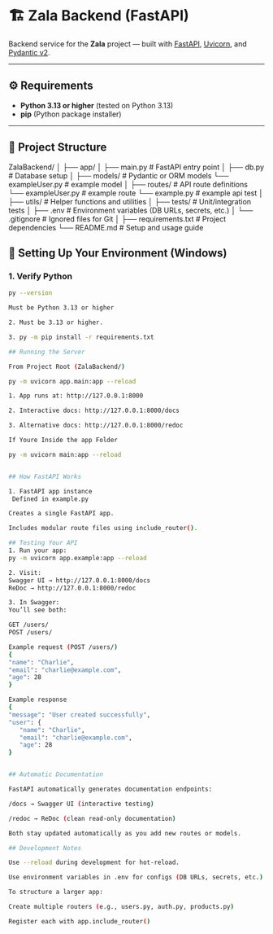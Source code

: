 # 🏗️ Zala Backend (FastAPI)

Backend service for the **Zala** project — built with [FastAPI](https://fastapi.tiangolo.com/), [Uvicorn](https://www.uvicorn.org/), and [Pydantic v2](https://docs.pydantic.dev/).

---

## ⚙️ Requirements

- **Python 3.13 or higher** (tested on Python 3.13)
- **pip** (Python package installer)

---

## 📁 Project Structure

ZalaBackend/
│
├── app/
│ ├── main.py    # FastAPI entry point
│ ├── db.py      # Database setup
│ ├── models/    # Pydantic or ORM models
         └── exampleUser.py  # example model
│ ├── routes/    # API route definitions
         └── exampleUser.py  # example route
  └── example.py # example api test
│ ├── utils/     # Helper functions and utilities
│ ├── tests/     # Unit/integration tests
│ ├── .env       # Environment variables (DB URLs, secrets, etc.)
│ └── .gitignore # Ignored files for Git
│
├── requirements.txt # Project dependencies
└── README.md # Setup and usage guide

## 🧩 Setting Up Your Environment (Windows)

### 1. **Verify Python**
   ```bash
py --version

Must be Python 3.13 or higher

2. Must be 3.13 or higher.

3. py -m pip install -r requirements.txt

## Running the Server

From Project Root (ZalaBackend/)

py -m uvicorn app.main:app --reload

1. App runs at: http://127.0.0.1:8000

2. Interactive docs: http://127.0.0.1:8000/docs

3. Alternative docs: http://127.0.0.1:8000/redoc

If Youre Inside the app Folder

py -m uvicorn main:app --reload


## How FastAPI Works

1. FastAPI app instance
    Defined in example.py

Creates a single FastAPI app.

Includes modular route files using include_router().

## Testing Your API
1. Run your app:
   py -m uvicorn app.example:app --reload

2. Visit:
   Swagger UI → http://127.0.0.1:8000/docs
   ReDoc → http://127.0.0.1:8000/redoc

3. In Swagger:
   You’ll see both:

   GET /users/
   POST /users/

   Example request (POST /users/)
   {
   "name": "Charlie",
   "email": "charlie@example.com",
   "age": 28
   }

   Example response
   {
   "message": "User created successfully",
   "user": {
      "name": "Charlie",
      "email": "charlie@example.com",
      "age": 28
   }
   

## Automatic Documentation

FastAPI automatically generates documentation endpoints:

/docs → Swagger UI (interactive testing)

/redoc → ReDoc (clean read-only documentation)

Both stay updated automatically as you add new routes or models.

## Development Notes

Use --reload during development for hot-reload.

Use environment variables in .env for configs (DB URLs, secrets, etc.).

To structure a larger app:

Create multiple routers (e.g., users.py, auth.py, products.py)

Register each with app.include_router()





